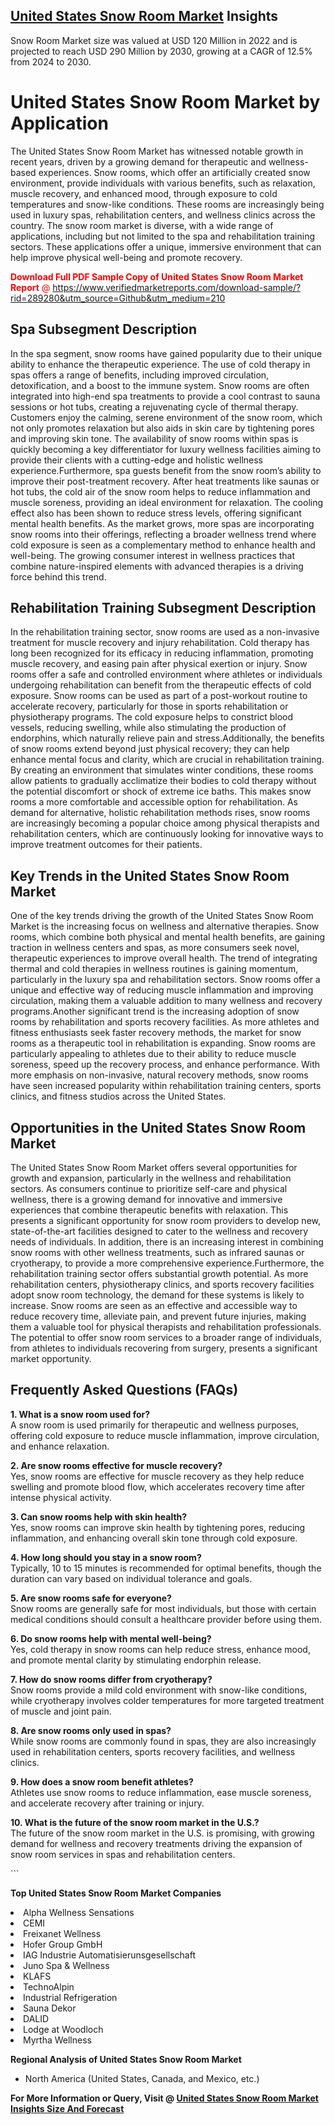 <h2><a href="https://www.verifiedmarketreports.com/download-sample/?rid=289280&amp;utm_source=Github&amp;utm_medium=210" target="_blank">United States Snow Room Market</a> Insights</h2><p>Snow Room Market size was valued at USD 120 Million in 2022 and is projected to reach USD 290 Million by 2030, growing at a CAGR of 12.5% from 2024 to 2030.</p><p><h1>United States Snow Room Market by Application</h1><p>The United States Snow Room Market has witnessed notable growth in recent years, driven by a growing demand for therapeutic and wellness-based experiences. Snow rooms, which offer an artificially created snow environment, provide individuals with various benefits, such as relaxation, muscle recovery, and enhanced mood, through exposure to cold temperatures and snow-like conditions. These rooms are increasingly being used in luxury spas, rehabilitation centers, and wellness clinics across the country. The snow room market is diverse, with a wide range of applications, including but not limited to the spa and rehabilitation training sectors. These applications offer a unique, immersive environment that can help improve physical well-being and promote recovery. <p><span class=""><span style="color: #ff0000;"><strong>Download Full PDF Sample Copy of United States Snow Room Market Report</strong> @ </span><a href="https://www.verifiedmarketreports.com/download-sample/?rid=289280&amp;utm_source=Github&amp;utm_medium=210" target="_blank">https://www.verifiedmarketreports.com/download-sample/?rid=289280&amp;utm_source=Github&amp;utm_medium=210</a></span></p></p><h2>Spa Subsegment Description</h2><p>In the spa segment, snow rooms have gained popularity due to their unique ability to enhance the therapeutic experience. The use of cold therapy in spas offers a range of benefits, including improved circulation, detoxification, and a boost to the immune system. Snow rooms are often integrated into high-end spa treatments to provide a cool contrast to sauna sessions or hot tubs, creating a rejuvenating cycle of thermal therapy. Customers enjoy the calming, serene environment of the snow room, which not only promotes relaxation but also aids in skin care by tightening pores and improving skin tone. The availability of snow rooms within spas is quickly becoming a key differentiator for luxury wellness facilities aiming to provide their clients with a cutting-edge and holistic wellness experience.Furthermore, spa guests benefit from the snow room’s ability to improve their post-treatment recovery. After heat treatments like saunas or hot tubs, the cold air of the snow room helps to reduce inflammation and muscle soreness, providing an ideal environment for relaxation. The cooling effect also has been shown to reduce stress levels, offering significant mental health benefits. As the market grows, more spas are incorporating snow rooms into their offerings, reflecting a broader wellness trend where cold exposure is seen as a complementary method to enhance health and well-being. The growing consumer interest in wellness practices that combine nature-inspired elements with advanced therapies is a driving force behind this trend.</p><h2>Rehabilitation Training Subsegment Description</h2><p>In the rehabilitation training sector, snow rooms are used as a non-invasive treatment for muscle recovery and injury rehabilitation. Cold therapy has long been recognized for its efficacy in reducing inflammation, promoting muscle recovery, and easing pain after physical exertion or injury. Snow rooms offer a safe and controlled environment where athletes or individuals undergoing rehabilitation can benefit from the therapeutic effects of cold exposure. Snow rooms can be used as part of a post-workout routine to accelerate recovery, particularly for those in sports rehabilitation or physiotherapy programs. The cold exposure helps to constrict blood vessels, reducing swelling, while also stimulating the production of endorphins, which naturally relieve pain and stress.Additionally, the benefits of snow rooms extend beyond just physical recovery; they can help enhance mental focus and clarity, which are crucial in rehabilitation training. By creating an environment that simulates winter conditions, these rooms allow patients to gradually acclimatize their bodies to cold therapy without the potential discomfort or shock of extreme ice baths. This makes snow rooms a more comfortable and accessible option for rehabilitation. As demand for alternative, holistic rehabilitation methods rises, snow rooms are increasingly becoming a popular choice among physical therapists and rehabilitation centers, which are continuously looking for innovative ways to improve treatment outcomes for their patients.</p><h2>Key Trends in the United States Snow Room Market</h2><p>One of the key trends driving the growth of the United States Snow Room Market is the increasing focus on wellness and alternative therapies. Snow rooms, which combine both physical and mental health benefits, are gaining traction in wellness centers and spas, as more consumers seek novel, therapeutic experiences to improve overall health. The trend of integrating thermal and cold therapies in wellness routines is gaining momentum, particularly in the luxury spa and rehabilitation sectors. Snow rooms offer a unique and effective way of reducing muscle inflammation and improving circulation, making them a valuable addition to many wellness and recovery programs.Another significant trend is the increasing adoption of snow rooms by rehabilitation and sports recovery facilities. As more athletes and fitness enthusiasts seek faster recovery methods, the market for snow rooms as a therapeutic tool in rehabilitation is expanding. Snow rooms are particularly appealing to athletes due to their ability to reduce muscle soreness, speed up the recovery process, and enhance performance. With more emphasis on non-invasive, natural recovery methods, snow rooms have seen increased popularity within rehabilitation training centers, sports clinics, and fitness studios across the United States.</p><h2>Opportunities in the United States Snow Room Market</h2><p>The United States Snow Room Market offers several opportunities for growth and expansion, particularly in the wellness and rehabilitation sectors. As consumers continue to prioritize self-care and physical wellness, there is a growing demand for innovative and immersive experiences that combine therapeutic benefits with relaxation. This presents a significant opportunity for snow room providers to develop new, state-of-the-art facilities designed to cater to the wellness and recovery needs of individuals. In addition, there is an increasing interest in combining snow rooms with other wellness treatments, such as infrared saunas or cryotherapy, to provide a more comprehensive experience.Furthermore, the rehabilitation training sector offers substantial growth potential. As more rehabilitation centers, physiotherapy clinics, and sports recovery facilities adopt snow room technology, the demand for these systems is likely to increase. Snow rooms are seen as an effective and accessible way to reduce recovery time, alleviate pain, and prevent future injuries, making them a valuable tool for physical therapists and rehabilitation professionals. The potential to offer snow room services to a broader range of individuals, from athletes to individuals recovering from surgery, presents a significant market opportunity.</p><h2>Frequently Asked Questions (FAQs)</h2><p><strong>1. What is a snow room used for?</strong><br>A snow room is used primarily for therapeutic and wellness purposes, offering cold exposure to reduce muscle inflammation, improve circulation, and enhance relaxation.</p><p><strong>2. Are snow rooms effective for muscle recovery?</strong><br>Yes, snow rooms are effective for muscle recovery as they help reduce swelling and promote blood flow, which accelerates recovery time after intense physical activity.</p><p><strong>3. Can snow rooms help with skin health?</strong><br>Yes, snow rooms can improve skin health by tightening pores, reducing inflammation, and enhancing overall skin tone through cold exposure.</p><p><strong>4. How long should you stay in a snow room?</strong><br>Typically, 10 to 15 minutes is recommended for optimal benefits, though the duration can vary based on individual tolerance and goals.</p><p><strong>5. Are snow rooms safe for everyone?</strong><br>Snow rooms are generally safe for most individuals, but those with certain medical conditions should consult a healthcare provider before using them.</p><p><strong>6. Do snow rooms help with mental well-being?</strong><br>Yes, cold therapy in snow rooms can help reduce stress, enhance mood, and promote mental clarity by stimulating endorphin release.</p><p><strong>7. How do snow rooms differ from cryotherapy?</strong><br>Snow rooms provide a mild cold environment with snow-like conditions, while cryotherapy involves colder temperatures for more targeted treatment of muscle and joint pain.</p><p><strong>8. Are snow rooms only used in spas?</strong><br>While snow rooms are commonly found in spas, they are also increasingly used in rehabilitation centers, sports recovery facilities, and wellness clinics.</p><p><strong>9. How does a snow room benefit athletes?</strong><br>Athletes use snow rooms to reduce inflammation, ease muscle soreness, and accelerate recovery after training or injury.</p><p><strong>10. What is the future of the snow room market in the U.S.?</strong><br>The future of the snow room market in the U.S. is promising, with growing demand for wellness and recovery treatments driving the expansion of snow room services in spas and rehabilitation centers.</p>```</p><p><strong>Top United States Snow Room Market Companies</strong></p><div data-test-id=""><p><li>Alpha Wellness Sensations</li><li> CEMI</li><li> Freixanet Wellness</li><li> Hofer Group GmbH</li><li> IAG Industrie Automatisierunsgesellschaft</li><li> Juno Spa & Wellness</li><li> KLAFS</li><li> TechnoAlpin</li><li> Industrial Refrigeration</li><li> Sauna Dekor</li><li> DALID</li><li> Lodge at Woodloch</li><li> Myrtha Wellness</li></p><div><strong>Regional Analysis of&nbsp;United States Snow Room Market</strong></div><ul><li dir="ltr"><p dir="ltr">North America&nbsp;(United States, Canada, and Mexico, etc.)</p></li></ul><p><strong>For More Information or Query, Visit @&nbsp;</strong><strong><a href="https://www.verifiedmarketreports.com/product/snow-room-market/?utm_source=Github&amp;utm_medium=210" target="_blank">United States Snow Room Market Insights Size And Forecast</a></strong></p></div>
